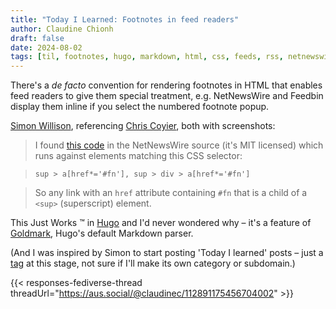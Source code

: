 ```yaml
---
title: "Today I Learned: Footnotes in feed readers"
author: Claudine Chionh
draft: false
date: 2024-08-02
tags: [til, footnotes, hugo, markdown, html, css, feeds, rss, netnewswire, feedbin]
---
```


There's a *de facto* convention for rendering footnotes in HTML that enables feed readers to give them special treatment, e.g. NetNewsWire and Feedbin display them inline if you select the numbered footnote popup.

[Simon Willison](https://simonwillison.net/2024/Aug/1/footnotes-that-work-in-rss-readers/), referencing [Chris Coyier](https://css-tricks.com/footnotes-that-work-in-rss-readers/), both with screenshots:

> I found [this code](https://github.com/Ranchero-Software/NetNewsWire/blob/094a85bce0ca2e5a7593eed027b71714a37c147c/Shared/Article%20Rendering/main.js#L144-L150) in the NetNewsWire source (it's MIT licensed) which runs against elements matching this CSS selector:

> `sup > a[href*='#fn'], sup > div > a[href*='#fn']`

> So any link with an `href` attribute containing `#fn` that is a child of a `<sup>` (superscript) element.

This Just Works :tm: in [Hugo](https://gohugo.io/getting-started/configuration-markup/#goldmark) and I'd never wondered why – it's a feature of [Goldmark](https://github.com/yuin/goldmark/blob/master/extension/footnote.go), Hugo's default Markdown parser.

(And I was inspired by Simon to start posting 'Today I learned' posts – just a [tag](/tags/til) at this stage, not sure if I'll make its own category or subdomain.)

{{< responses-fediverse-thread threadUrl="https://aus.social/@claudinec/112891175456704002" >}}

